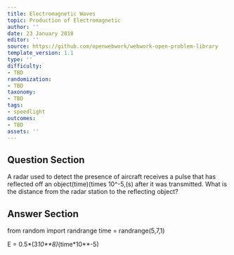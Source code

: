 ```yaml
---
title: Electromagnetic Waves
topic: Production of Electromagnetic
author: ''
date: 23 January 2018
editor: ''
source: https://github.com/openwebwork/webwork-open-problem-library
template_version: 1.1
type: ''
difficulty:
- TBD
randomization:
- TBD
taxonomy:
- TBD
tags:
- speedlight
outcomes:
- TBD
assets: ''
---
```


## Question Section 

A radar used to detect the presence of aircraft receives a pulse that has reflected off an object(time)(times 10^-5,(s) after it was transmitted. What is the distance from the radar station to the reflecting object?



## Answer Section

from random import randrange
time = randrange(5,7,1)

E = 0.5*(3*10**8)*(time*10**-5)